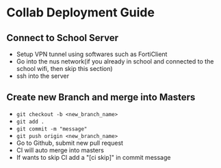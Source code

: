 # Collab Deployment Guide 
## Connect to School Server
* Setup VPN tunnel using softwares such as FortiClient
* Go into the nus network(if you already in school and connected to the school wifi, then skip this section)
* ssh into the server

## Create new Branch and merge into Masters
* `git checkout -b <new_branch_name>`
* `git add .`
* `git commit -m "message"`
* `git push origin <new_branch_name>`
* Go to Github, submit new pull request
* CI will auto merge into masters
* If wants to skip CI add a "[ci skip]" in commit message